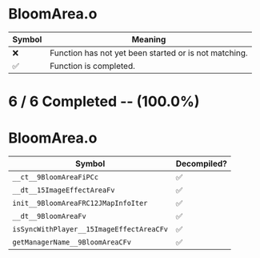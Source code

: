 # BloomArea.o
| Symbol | Meaning 
| ------------- | ------------- 
| :x: | Function has not yet been started or is not matching. 
| :white_check_mark: | Function is completed. 


# 6 / 6 Completed -- (100.0%)
# BloomArea.o
| Symbol | Decompiled? |
| ------------- | ------------- |
| `__ct__9BloomAreaFiPCc` | :white_check_mark: |
| `__dt__15ImageEffectAreaFv` | :white_check_mark: |
| `init__9BloomAreaFRC12JMapInfoIter` | :white_check_mark: |
| `__dt__9BloomAreaFv` | :white_check_mark: |
| `isSyncWithPlayer__15ImageEffectAreaCFv` | :white_check_mark: |
| `getManagerName__9BloomAreaCFv` | :white_check_mark: |
